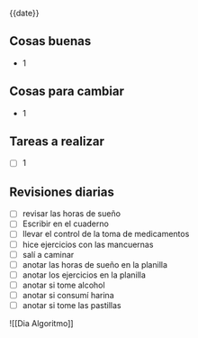 
{{date}}
## Cosas buenas
- 1


## Cosas para cambiar 
- 1


## Tareas a realizar 
- [ ] 1


## Revisiones diarias
- [ ] revisar las horas de sueño
- [ ] Escribir en el cuaderno
- [ ] llevar el control de la toma de medicamentos
- [ ] hice ejercicios con las mancuernas 
- [ ] salí a caminar 
- [ ]  anotar las horas de sueño en la planilla
- [ ] anotar los ejercicios  en la planilla 
- [ ] anotar si tome alcohol 
- [ ] anotar si consumí harina 
- [ ] anotar si tome las pastillas 

![[Dia Algoritmo]]
